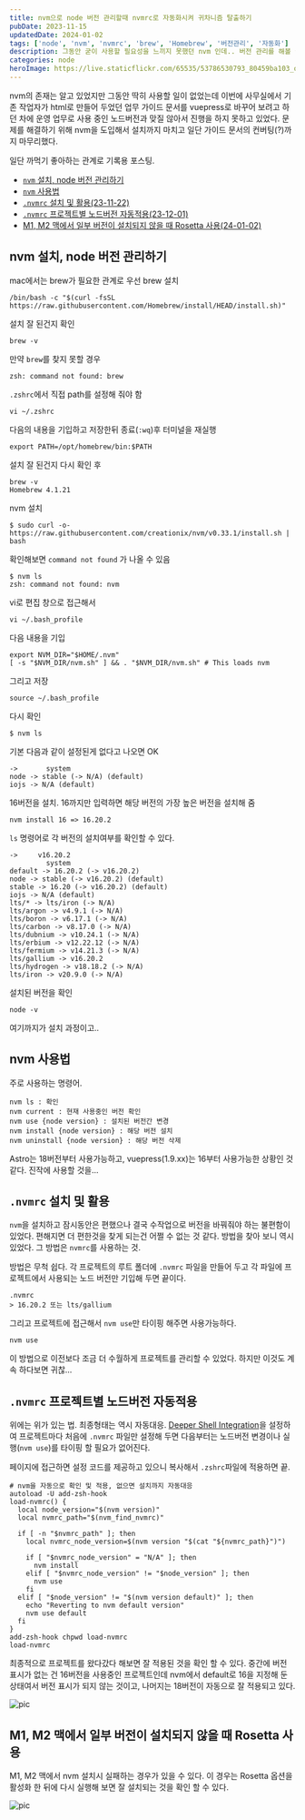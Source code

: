 ```yaml
---
title: nvm으로 node 버전 관리할때 nvmrc로 자동화시켜 귀차니즘 탈출하기
pubDate: 2023-11-15
updatedDate: 2024-01-02
tags: ['node', 'nvm', 'nvmrc', 'brew', 'Homebrew', '버전관리', '자동화']
description: 그동안 굳이 사용할 필요성을 느끼지 못했던 nvm 인데.. 버전 관리를 해볼 필요가 생겨서 적용하고 궁극에는 nvmrc를 사용하여 프로젝트별로 노드 버전을 자동으로 적용해주는 자동화 설정까지 마무리해서 귀차니즘에서 탈출하는 과정
categories: node
heroImage: https://live.staticflickr.com/65535/53786530793_80459ba103_o.png
---
```


nvm의 존재는 알고 있었지만 그동안 딱히 사용할 일이 없었는데 이번에 사무실에서 기존 작업자가 html로 만들어 두었던 업무 가이드 문서를 vuepress로 바꾸어 보려고 하던 차에 운영 업무로 사용 중인 노드버전과 맞질 않아서 진행을 하지 못하고 있었다. 문제를 해결하기 위해 nvm을 도입해서 설치까지 마치고 일단 가이드 문서의 컨버팅(?)까지 마무리했다.

일단 까먹기 좋아하는 관계로 기록용 포스팅.

- [`nvm` 설치, node 버전 관리하기](#nvm-설치-node-버전-관리하기)
- [`nvm` 사용법](#nvm-사용법)
- [`.nvmrc` 설치 및 활용(23-11-22)](#nvmrc-설치-및-활용)
- [`.nvmrc` 프로젝트별 노드버전 자동적용(23-12-01)](#nvmrc-프로젝트별-노드버전-자동적용)
- [M1, M2 맥에서 일부 버전이 설치되지 않을 때 Rosetta 사용(24-01-02)](#M1-M2-맥에서-일부-버전이-설치되지-않을-때-Rosetta-사용)

## nvm 설치, node 버전 관리하기

mac에서는 brew가 필요한 관계로 우선 brew 설치

```shell
/bin/bash -c "$(curl -fsSL https://raw.githubusercontent.com/Homebrew/install/HEAD/install.sh)"
```

설치 잘 된건지 확인

```shell
brew -v
```

만약 `brew`를 찾지 못할 경우

```shell
zsh: command not found: brew
```

`.zshrc`에서 직접 path를 설정해 줘야 함

```shell
vi ~/.zshrc
```

다음의 내용을 기입하고 저장한뒤 종료(`:wq`)후 터미널을 재실행

```shell
export PATH=/opt/homebrew/bin:$PATH
```

설치 잘 된건지 다시 확인 후

```shell
brew -v
Homebrew 4.1.21
```

nvm 설치

```shell
$ sudo curl -o- https://raw.githubusercontent.com/creationix/nvm/v0.33.1/install.sh | bash
```

확인해보면 `command not found` 가 나올 수 있음

```shell
$ nvm ls
zsh: command not found: nvm
```

vi로 편집 창으로 접근해서

```shell
vi ~/.bash_profile
```

다음 내용을 기입

```shell
export NVM_DIR="$HOME/.nvm"
[ -s "$NVM_DIR/nvm.sh" ] && . "$NVM_DIR/nvm.sh" # This loads nvm
```

그리고 저장

```shell
source ~/.bash_profile
```

다시 확인

```shell
$ nvm ls
```

기본 다음과 같이 설정된게 없다고 나오면 OK

```shell
->       system
node -> stable (-> N/A) (default)
iojs -> N/A (default)
```

16버전을 설치. 16까지만 입력하면 해당 버전의 가장 높은 버전을 설치해 줌

```shell
nvm install 16 => 16.20.2
```

`ls` 명령어로 각 버전의 설치여부를 확인할 수 있다.

```shell
->     v16.20.2
         system
default -> 16.20.2 (-> v16.20.2)
node -> stable (-> v16.20.2) (default)
stable -> 16.20 (-> v16.20.2) (default)
iojs -> N/A (default)
lts/* -> lts/iron (-> N/A)
lts/argon -> v4.9.1 (-> N/A)
lts/boron -> v6.17.1 (-> N/A)
lts/carbon -> v8.17.0 (-> N/A)
lts/dubnium -> v10.24.1 (-> N/A)
lts/erbium -> v12.22.12 (-> N/A)
lts/fermium -> v14.21.3 (-> N/A)
lts/gallium -> v16.20.2
lts/hydrogen -> v18.18.2 (-> N/A)
lts/iron -> v20.9.0 (-> N/A)
```

설치된 버전을 확인

```shell
node -v
```

여기까지가 설치 과정이고..

## nvm 사용법

주로 사용하는 명령어.

```shell
nvm ls : 확인
nvm current : 현재 사용중인 버전 확인
nvm use {node version} : 설치된 버전간 변경
nvm install {node version} : 해당 버전 설치
nvm uninstall {node version} : 해당 버전 삭제
```

Astro는 18버전부터 사용가능하고, vuepress(1.9.xx)는 16부터 사용가능한 상황인 것 같다. 진작에 사용할 것을...

## `.nvmrc` 설치 및 활용

`nvm`을 설치하고 잠시동안은 편했으나 결국 수작업으로 버전을 바꿔줘야 하는 불편함이 있었다. 편해지면 더 편한것을 찾게 되는건 어쩔 수 없는 것 같다. 방법을 찾아 보니 역시 있었다. 그 방법은 `nvmrc`를 사용하는 것.

방법은 무척 쉽다. 각 프로젝트의 루트 폴더에 `.nvmrc` 파일을 만들어 두고 각 파일에 프로젝트에서 사용되는 노드 버전만 기입해 두면 끝이다.

```shell
.nvmrc
> 16.20.2 또는 lts/gallium
```

그리고 프로젝트에 접근해서 `nvm use`만 타이핑 해주면 사용가능하다.

```shell
nvm use
```

이 방법으로 이전보다 조금 더 수월하게 프로젝트를 관리할 수 있었다. 하지만 이것도 계속 하다보면 귀찮...

## `.nvmrc` 프로젝트별 노드버전 자동적용

위에는 위가 있는 법. 최종형태는 역시 자동대응. [Deeper Shell Integration](https://github.com/nvm-sh/nvm#deeper-shell-integration)을 설정하여 프로젝트마다 처음에 `.nvmrc` 파일만 설정해 두면 다음부터는 노드버전 변경이나 실행(`nvm use`)를 타이핑 할 필요가 없어진다.

페이지에 접근하면 설정 코드를 제공하고 있으니 복사해서 `.zshrc`파일에 적용하면 끝.

```shell
# nvm을 자동으로 확인 및 적용, 없으면 설치까지 자동대응
autoload -U add-zsh-hook
load-nvmrc() {
  local node_version="$(nvm version)"
  local nvmrc_path="$(nvm_find_nvmrc)"

  if [ -n "$nvmrc_path" ]; then
    local nvmrc_node_version=$(nvm version "$(cat "${nvmrc_path}")")

    if [ "$nvmrc_node_version" = "N/A" ]; then
      nvm install
    elif [ "$nvmrc_node_version" != "$node_version" ]; then
      nvm use
    fi
  elif [ "$node_version" != "$(nvm version default)" ]; then
    echo "Reverting to nvm default version"
    nvm use default
  fi
}
add-zsh-hook chpwd load-nvmrc
load-nvmrc
```

최종적으로 프로젝트를 왔다갔다 해보면 잘 적용된 것을 확인 할 수 있다. 중간에 버전 표시가 없는 건 16버전을 사용중인 프로젝트인데 nvm에서 default로 16을 지정해 둔 상태여서 버전 표시가 되지 않는 것이고, 나머지는 18버전이 자동으로 잘 적용되고 있다.

![pic](https://live.staticflickr.com/65535/53367396012_4b974d9cb0_o.gif)

## M1, M2 맥에서 일부 버전이 설치되지 않을 때 Rosetta 사용

M1, M2 맥에서 nvm 설치시 실패하는 경우가 있을 수 있다. 이 경우는 Rosetta 옵션을 활성화 한 뒤에 다시 실행해 보면 잘 설치되는 것을 확인 할 수 있다.

![pic](https://live.staticflickr.com/65535/53436364417_4c0fe95940_o.png)
